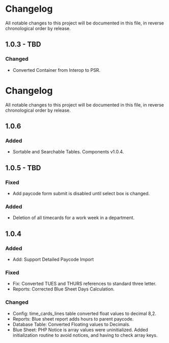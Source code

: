 # Changelog

All notable changes to this project will be documented in this file, in reverse chronological order by release.

## 1.0.3 - TBD
### Changed
- Converted Container from Interop to PSR.
# Changelog

All notable changes to this project will be documented in this file, in reverse chronological order by release.

## 1.0.6
### Added
- Sortable and Searchable Tables.  Components v1.0.4.

## 1.0.5 - TBD
### Fixed
- Add paycode form submit is disabled until select box is changed.

### Added
- Deletion of all timecards for a work week in a department.

## 1.0.4
### Added
- Add: Support Detailed Paycode Import

### Fixed
- Fix: Converted TUES and THURS references to standard three letter.
- Reports: Corrected Blue Sheet Days Calculation. 

### Changed
- Config: time_cards_lines table converted float values to decimal 8,2.
- Reports: Blue sheet report adds hours to parent paycode.
- Database Table: Converted Floating values to Decimals.
- Blue Sheet: PHP Notice is array values were uninitialized.  Added initialization routine to avoid notices, and having to check array keys.